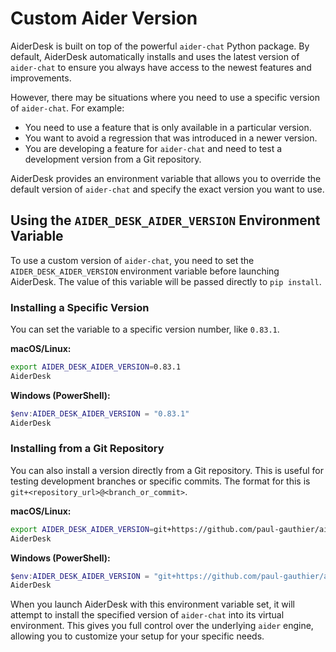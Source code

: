 # Custom Aider Version

AiderDesk is built on top of the powerful `aider-chat` Python package. By default, AiderDesk automatically installs and uses the latest version of `aider-chat` to ensure you always have access to the newest features and improvements.

However, there may be situations where you need to use a specific version of `aider-chat`. For example:

-   You need to use a feature that is only available in a particular version.
-   You want to avoid a regression that was introduced in a newer version.
-   You are developing a feature for `aider-chat` and need to test a development version from a Git repository.

AiderDesk provides an environment variable that allows you to override the default version of `aider-chat` and specify the exact version you want to use.

## Using the `AIDER_DESK_AIDER_VERSION` Environment Variable

To use a custom version of `aider-chat`, you need to set the `AIDER_DESK_AIDER_VERSION` environment variable before launching AiderDesk. The value of this variable will be passed directly to `pip install`.

### Installing a Specific Version

You can set the variable to a specific version number, like `0.83.1`.

**macOS/Linux:**
```bash
export AIDER_DESK_AIDER_VERSION=0.83.1
AiderDesk
```

**Windows (PowerShell):**
```powershell
$env:AIDER_DESK_AIDER_VERSION = "0.83.1"
AiderDesk
```

### Installing from a Git Repository

You can also install a version directly from a Git repository. This is useful for testing development branches or specific commits. The format for this is `git+<repository_url>@<branch_or_commit>`.

**macOS/Linux:**
```bash
export AIDER_DESK_AIDER_VERSION=git+https://github.com/paul-gauthier/aider.git@dev
AiderDesk
```

**Windows (PowerShell):**
```powershell
$env:AIDER_DESK_AIDER_VERSION = "git+https://github.com/paul-gauthier/aider.git@dev"
AiderDesk
```

When you launch AiderDesk with this environment variable set, it will attempt to install the specified version of `aider-chat` into its virtual environment. This gives you full control over the underlying `aider` engine, allowing you to customize your setup for your specific needs.
